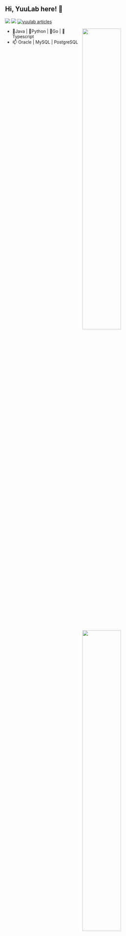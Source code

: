 ## Hi, YuuLab here! :wave:
[![](https://komarev.com/ghpvc/?username=yuulab&style=for-the-badge)](https://github.com/yuulab)
[![](https://img.shields.io/github/followers/yuulab?label=follow&logo=github&style=for-the-badge)](https://github.com/yuulab?tab=followers)
[![yuulab articles](https://zenn.badge.nikaera.com/s/yuulab/articles?style=for-the-badge)](https://zenn.dev/yuulab/articles)

[<img align="right" width="50%" src="https://github-readme-stats.vercel.app/api/top-langs/?username=yuuLab&theme=dark&show_icons=truehide=jupyter%20notebook">](https://github.com/anuraghazra/github-readme-stats#gh-dark-mode-only)
[<img align="right" width="50%" src="https://github-readme-stats.vercel.app/api/top-langs/?username=yuuLab&show_icons=truehide=jupyter%20notebook">](https://github.com/anuraghazra/github-readme-stats#gh-light-mode-only)

- 🥤Java | 🐍Python | 🧸Go | 🌱Typescript
- 📫 Oracle | MySQL | PostgreSQL
